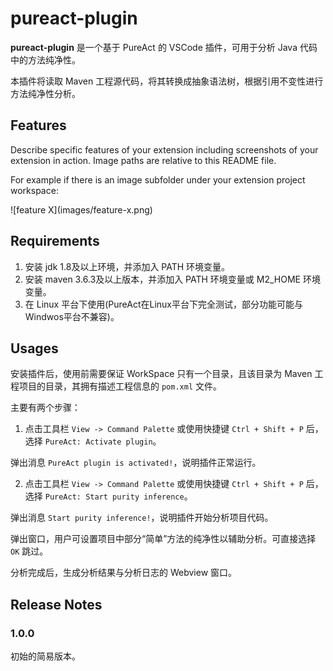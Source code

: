 # pureact-plugin

**pureact-plugin** 是一个基于 PureAct 的 VSCode 插件，可用于分析 Java 代码中的方法纯净性。

本插件将读取 Maven 工程源代码，将其转换成抽象语法树，根据引用不变性进行方法纯净性分析。

## Features
Describe specific features of your extension including screenshots of your extension in action. Image paths are relative to this README file.

For example if there is an image subfolder under your extension project workspace:

\!\[feature X\]\(images/feature-x.png\)

## Requirements

1. 安装 jdk 1.8及以上环境，并添加入 PATH 环境变量。
2. 安装 maven 3.6.3及以上版本，并添加入 PATH 环境变量或 M2_HOME 环境变量。
3. 在 Linux 平台下使用(PureAct在Linux平台下完全测试，部分功能可能与Windwos平台不兼容)。

## Usages

安装插件后，使用前需要保证 WorkSpace 只有一个目录，且该目录为 Maven 工程项目的目录，其拥有描述工程信息的 `pom.xml` 文件。

主要有两个步骤：

1. 点击工具栏 `View -> Command Palette` 或使用快捷键 `Ctrl + Shift + P` 后，选择 `PureAct: Activate plugin`。

弹出消息 `PureAct plugin is activated!`，说明插件正常运行。

2. 点击工具栏 `View -> Command Palette` 或使用快捷键 `Ctrl + Shift + P` 后，选择 `PureAct: Start purity inference`。

弹出消息 `Start purity inference!`，说明插件开始分析项目代码。

弹出窗口，用户可设置项目中部分“简单”方法的纯净性以辅助分析。可直接选择 `OK` 跳过。

分析完成后，生成分析结果与分析日志的 Webview 窗口。

## Release Notes

### 1.0.0
初始的简易版本。

